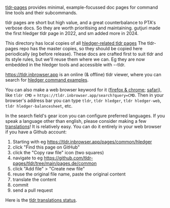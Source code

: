 [tldr-pages](https://tldr.sh) provides minimal, example-focussed doc pages for command line tools and their subcommands.

tldr pages are short but high value, and a great counterbalance to PTA's verbose docs.
So they are worth prioritising and maintaining.
gutjuri made the first hledger tldr page in 2022, and sm added more in 2024.

This directory has local copies of all [hledger-related tldr pages](https://github.com/search?q=repo%3Atldr-pages%2Ftldr%20hledger&type=code)
The tldr-pages repo has the master copies, so they should be copied here periodically (eg before release).
These docs are crafted first to suit tldr and its style rules, but we'll reuse them where we can.
Eg they are now embedded in the hledger tools and accessible with --tldr.

<https://tldr.inbrowser.app> is an online (& offline) tldr viewer,
where you can search for [hledger command examples](https://tldr.inbrowser.app/search?query=hledger+).

You can also make a web browser keyword for it ([firefox & chrome][1]; [safari][2]),
like `tldr CMD` = `https://tldr.inbrowser.app/search?query=CMD`.
Then in your browser's address bar you can type
`tldr`, `tldr hledger`, `tldr hledger-web`, `tldr hledger-balancesheet`, etc.

In the search field's gear icon you can configure preferred languages.
If you speak a language other than english, please consider making a few [translations](https://github.com/tldr-pages/tldr/blob/main/CONTRIBUTING.md#translations)!
It is relatively easy. You can do it entirely in your web browser if you have a Github account:

1. Starting with eg https://tldr.inbrowser.app/pages/common/hledger
2. click "Find this page on GitHub"
3. click the "Copy raw file" icon (two squares)
4. navigate to eg https://github.com/tldr-pages/tldr/tree/main/pages.de/common
5. click "Add file" > "Create new file"
6. reuse the original file name, paste the original content
7. translate the content
8. commit
9. send a pull request

Here is the [tldr translations status](https://lukwebsforge.github.io/tldri18n).


[1]: https://karl-voit.at/browser-keywords
[2]: http://safarikeywordsearch.aurlien.net
